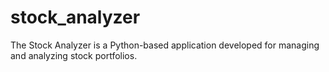 # stock_analyzer
The Stock Analyzer is a Python-based application developed for managing and analyzing stock portfolios. 
